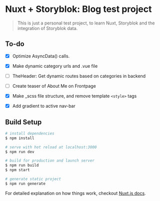 # Nuxt + Storyblok: Blog test project

> This is just a personal test project, to learn Nuxt, Storyblok and the integration of Storyblok data.

## To-do
- [x] Optimize AsyncData() calls.
- [x] Make dynamic category urls and .vue file
- [ ] TheHeader: Get dynamic routes based on categories in backend 
- [ ] Create teaser of About Me on Frontpage
- [x] Make _scss file structure, and remove template `<style>` tags
- [x] Add gradient to active nav-bar  


## Build Setup

``` bash
# install dependencies
$ npm install

# serve with hot reload at localhost:3000
$ npm run dev

# build for production and launch server
$ npm run build
$ npm start

# generate static project
$ npm run generate
```

For detailed explanation on how things work, checkout [Nuxt.js docs](https://nuxtjs.org).
